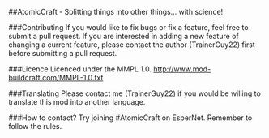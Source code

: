 ##AtomicCraft - Splitting things into other things... with science!

###Contributing
  If you would like to fix bugs or fix a feature, feel free to submit a pull request. If you are 
  interested in adding a new feature of changing a current feature, please contact the author 
  (TrainerGuy22) first before submitting a pull request.

###Licence
Licenced under the MMPL 1.0. 
http://www.mod-buildcraft.com/MMPL-1.0.txt

###Translating
Please contact me (TrainerGuy22) if you would be willing to translate this mod into another language.

###How to contact?
Try joining #AtomicCraft on EsperNet. Remember to follow the rules.



